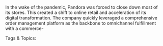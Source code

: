In the wake of the pandemic, Pandora was forced to close down most of  
its stores. This created a shift to online retail and acceleration of its  
digital transformation.
The company quickly leveraged a comprehensive order management 
platform as the backbone to omnichannel fulfillment with a commerce- 

   Tags & Topics:
   